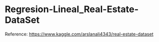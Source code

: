 # Regresion-Lineal_Real-Estate-DataSet

Reference: https://www.kaggle.com/arslanali4343/real-estate-dataset
